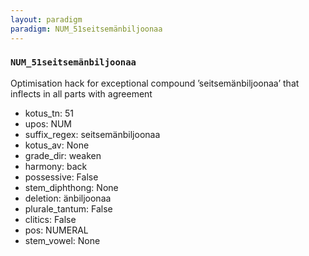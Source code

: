 ```yaml
---
layout: paradigm
paradigm: NUM_51seitsemänbiljoonaa
---
```

### ` NUM_51seitsemänbiljoonaa `

Optimisation hack for exceptional compound ’seitsemänbiljoonaa’ that inflects in all parts with agreement
* kotus_tn: 51
* upos: NUM
* suffix_regex: seitsemänbiljoonaa
* kotus_av: None
* grade_dir: weaken
* harmony: back
* possessive: False
* stem_diphthong: None
* deletion: änbiljoonaa
* plurale_tantum: False
* clitics: False
* pos: NUMERAL
* stem_vowel: None
